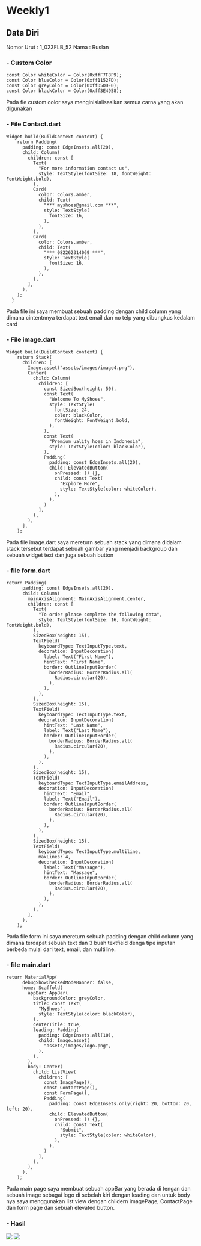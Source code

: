 # Weekly1

## Data Diri

Nomor Urut : 1_023FLB_52
Nama : Ruslan

### - Custom Color

```
const Color whiteColor = Color(0xffF7F8F9);
const Color blueColor = Color(0xff1152FD);
const Color greyColor = Color(0xffD5DDE0);
const Color blackColor = Color(0xff3E4958);
```

Pada fie custom color saya menginisialisasikan semua carna yang akan digunakan

### - File Contact.dart

```
Widget build(BuildContext context) {
    return Padding(
      padding: const EdgeInsets.all(20),
      child: Column(
        children: const [
          Text(
            "For more information contact us",
            style: TextStyle(fontSize: 18, fontWeight: FontWeight.bold),
          ),
          Card(
            color: Colors.amber,
            child: Text(
              "*** myshoes@gmail.com ***",
              style: TextStyle(
                fontSize: 16,
              ),
            ),
          ),
          Card(
            color: Colors.amber,
            child: Text(
              "*** 082262314069 ***",
              style: TextStyle(
                fontSize: 16,
              ),
            ),
          ),
        ],
      ),
    );
  }
```

Pada file ini saya membuat sebuah padding dengan child column yang dimana cintentnnya terdapat text email dan no telp yang dibungkus kedalam card

### - File image.dart

```
Widget build(BuildContext context) {
    return Stack(
      children: [
        Image.asset("assets/images/image4.png"),
        Center(
          child: Column(
            children: [
              const SizedBox(height: 50),
              const Text(
                "Welcome To MyShoes",
                style: TextStyle(
                  fontSize: 24,
                  color: blackColor,
                  fontWeight: FontWeight.bold,
                ),
              ),
              const Text(
                "Premium uality hoes in Indonesia",
                style: TextStyle(color: blackColor),
              ),
              Padding(
                padding: const EdgeInsets.all(20),
                child: ElevatedButton(
                  onPressed: () {},
                  child: const Text(
                    "Explore More",
                    style: TextStyle(color: whiteColor),
                  ),
                ),
              )
            ],
          ),
        ),
      ],
    );
```

Pada file image.dart saya mereturn sebuah stack yang dimana didalam stack tersebut terdapat sebuah gambar yang menjadi backgroup dan sebuah widget text dan juga sebuah button

### - file form.dart

```
return Padding(
      padding: const EdgeInsets.all(20),
      child: Column(
        mainAxisAlignment: MainAxisAlignment.center,
        children: const [
          Text(
            "To order please complete the following data",
            style: TextStyle(fontSize: 16, fontWeight: FontWeight.bold),
          ),
          SizedBox(height: 15),
          TextField(
            keyboardType: TextInputType.text,
            decoration: InputDecoration(
              label: Text("First Name"),
              hintText: "First Name",
              border: OutlineInputBorder(
                borderRadius: BorderRadius.all(
                  Radius.circular(20),
                ),
              ),
            ),
          ),
          SizedBox(height: 15),
          TextField(
            keyboardType: TextInputType.text,
            decoration: InputDecoration(
              hintText: "Last Name",
              label: Text("Last Name"),
              border: OutlineInputBorder(
                borderRadius: BorderRadius.all(
                  Radius.circular(20),
                ),
              ),
            ),
          ),
          SizedBox(height: 15),
          TextField(
            keyboardType: TextInputType.emailAddress,
            decoration: InputDecoration(
              hintText: "Email",
              label: Text("Email"),
              border: OutlineInputBorder(
                borderRadius: BorderRadius.all(
                  Radius.circular(20),
                ),
              ),
            ),
          ),
          SizedBox(height: 15),
          TextField(
            keyboardType: TextInputType.multiline,
            maxLines: 4,
            decoration: InputDecoration(
              label: Text("Massage"),
              hintText: "Massage",
              border: OutlineInputBorder(
                borderRadius: BorderRadius.all(
                  Radius.circular(20),
                ),
              ),
            ),
          ),
        ],
      ),
    );
```

Pada file form ini saya mereturn sebuah padding dengan child column yang dimana terdapat sebuah text dan 3 buah textfield denga tipe inputan berbeda mulai dari text, email, dan multiline.

### - file main.dart

```
return MaterialApp(
      debugShowCheckedModeBanner: false,
      home: Scaffold(
        appBar: AppBar(
          backgroundColor: greyColor,
          title: const Text(
            "MyShoes",
            style: TextStyle(color: blackColor),
          ),
          centerTitle: true,
          leading: Padding(
            padding: EdgeInsets.all(10),
            child: Image.asset(
              "assets/images/logo.png",
            ),
          ),
        ),
        body: Center(
          child: ListView(
            children: [
              const ImagePage(),
              const ContactPage(),
              const FormPage(),
              Padding(
                padding: const EdgeInsets.only(right: 20, bottom: 20, left: 20),
                child: ElevatedButton(
                  onPressed: () {},
                  child: const Text(
                    "Submit",
                    style: TextStyle(color: whiteColor),
                  ),
                ),
              )
            ],
          ),
        ),
      ),
    );
```

Pada main page saya membuat sebuah appBar yang berada di tengan dan sebuah image sebagai logo di sebelah kiri dengan leading dan untuk body nya saya menggunakan list view dengan childern imagePage, ContactPage dan form page dan sebuah elevated button.

### - Hasil

![](../weekly1/screenshots/ss01.png)
![](../weekly1/screenshots/ss02.png)
